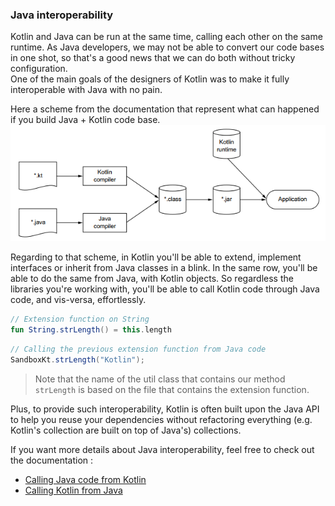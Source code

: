 ### Java interoperability

Kotlin and Java can be run at the same time, calling each other on the same runtime. As Java developers, we may not 
be able to convert our code bases in one shot, so that's a good news that we can do both without tricky configuration.  
One of the main goals of the designers of Kotlin was to make it fully interoperable with Java with no pain.

Here a scheme from the documentation that represent what can happened if you build Java + Kotlin code base.
![Kotlin build process](res/java_interop.png) 

Regarding to that scheme, in Kotlin you'll be able to extend, implement interfaces or inherit from Java classes in a 
blink. In the same row, you'll be able to do the same from Java, with Kotlin objects. So regardless the libraries 
you're working with, you'll be able to call Kotlin code through Java code, and vis-versa, effortlessly.

```kotlin
// Extension function on String
fun String.strLength() = this.length
```

```Java
// Calling the previous extension function from Java code
SandboxKt.strLength("Kotlin");
```

> Note that the name of the util class that contains our method `strLength` is based on the file that contains 
the extension function.

Plus, to provide such interoperability, Kotlin is often built upon the Java API to help you reuse your dependencies 
without refactoring everything (e.g. Kotlin's collection are built on top of Java's) collections.

If you want more details about Java interoperability, feel free to check out the documentation :
- [Calling Java code from Kotlin](https://kotlinlang.org/docs/reference/java-interop.html)
- [Calling Kotlin from Java](https://kotlinlang.org/docs/reference/java-to-kotlin-interop.html)

